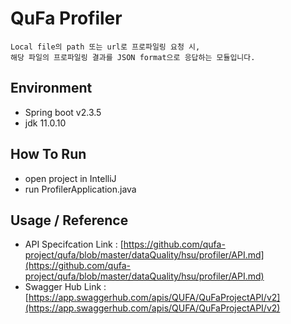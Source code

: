 # QuFa Profiler 
```
Local file의 path 또는 url로 프로파일링 요청 시,
해당 파일의 프로파일링 결과를 JSON format으로 응답하는 모듈입니다.
```

## Environment
 * Spring boot v2.3.5
 * jdk 11.0.10

## How To Run
 * open project in IntelliJ
 * run ProfilerApplication.java

## Usage / Reference
 * API Specifcation Link : [https://github.com/qufa-project/qufa/blob/master/dataQuality/hsu/profiler/API.md](https://github.com/qufa-project/qufa/blob/master/dataQuality/hsu/profiler/API.md)
 * Swagger Hub Link : [https://app.swaggerhub.com/apis/QUFA/QuFaProjectAPI/v2](https://app.swaggerhub.com/apis/QUFA/QuFaProjectAPI/v2)
